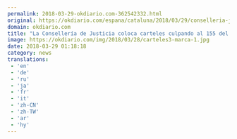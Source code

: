 ```yaml
---
permalink: 2018-03-29-okdiario.com-362542332.html
original: https://okdiario.com/espana/cataluna/2018/03/29/conselleria-justicia-coloca-carteles-culpando-155-del-cese-subvenciones-cancer-2037944
domain: okdiario.com
title: "La Consellería de Justicia coloca carteles culpando al 155 del cese de subvenciones para el cáncer"
image: https://okdiario.com/img/2018/03/28/carteles3-marca-1.jpg
date: 2018-03-29 01:18:18
category: news
translations: 
 - 'en'
 - 'de'
 - 'ru'
 - 'ja'
 - 'fr'
 - 'it'
 - 'zh-CN'
 - 'zh-TW'
 - 'ar'
 - 'hy'
---
```


